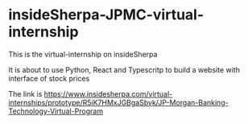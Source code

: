 # insideSherpa-JPMC-virtual-internship

This is the virtual-internship on insideSherpa

It is about to use Python, React and Typescritp to build a website with interface of stock prices

The link is https://www.insidesherpa.com/virtual-internships/prototype/R5iK7HMxJGBgaSbvk/JP-Morgan-Banking-Technology-Virtual-Program


